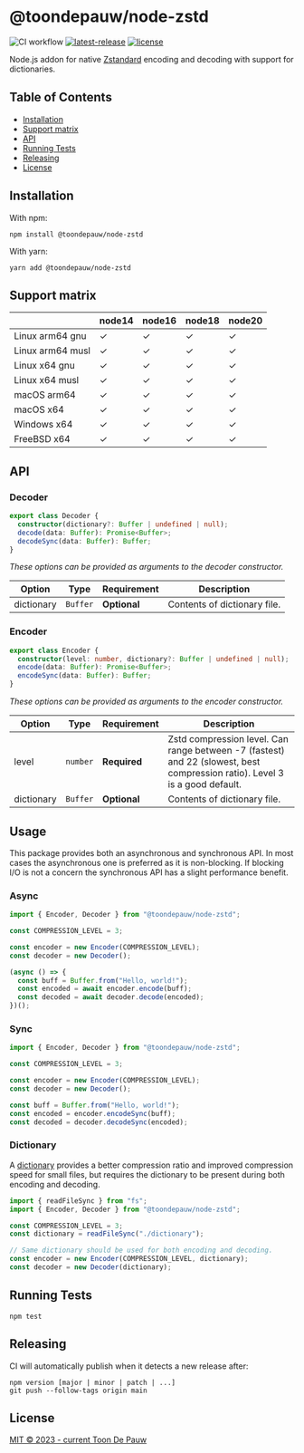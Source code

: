 # @toondepauw/node-zstd

![CI workflow](https://github.com/toondepauw/node-zstd/actions/workflows/CI.yml/badge.svg)
[![latest-release](https://badgen.net/github/release/toondepauw/node-zstd)](https://github.com/toondepauw/node-zstd)
[![license](https://badgen.net/github/license/toondepauw/node-zstd)](https://github.com/toondepauw/node-zstd/blob/main/LICENCE.md)

Node.js addon for native [Zstandard](http://facebook.github.io/zstd/) encoding and decoding with support for dictionaries.

## Table of Contents

- [Installation](#installation)
- [Support matrix](#support-matrix)
- [API](#api)
- [Running Tests](#running-tests)
- [Releasing](#releasing)
- [License](#license)

## Installation

With npm:

```
npm install @toondepauw/node-zstd
```

With yarn:

```
yarn add @toondepauw/node-zstd
```

## Support matrix

|                  | node14 | node16 | node18 | node20 |
| ---------------- | ------ | ------ | ------ | ------ |
| Linux arm64 gnu  | ✓      | ✓      | ✓      | ✓      |
| Linux arm64 musl | ✓      | ✓      | ✓      | ✓      |
| Linux x64 gnu    | ✓      | ✓      | ✓      | ✓      |
| Linux x64 musl   | ✓      | ✓      | ✓      | ✓      |
| macOS arm64      | ✓      | ✓      | ✓      | ✓      |
| macOS x64        | ✓      | ✓      | ✓      | ✓      |
| Windows x64      | ✓      | ✓      | ✓      | ✓      |
| FreeBSD x64      | ✓      | ✓      | ✓      | ✓      |

## API

### Decoder

```ts
export class Decoder {
  constructor(dictionary?: Buffer | undefined | null);
  decode(data: Buffer): Promise<Buffer>;
  decodeSync(data: Buffer): Buffer;
}
```

_These options can be provided as arguments to the decoder constructor._

| Option     | Type     | Requirement  | Description                  |
| ---------- | -------- | ------------ | ---------------------------- |
| dictionary | `Buffer` | **Optional** | Contents of dictionary file. |

### Encoder

```ts
export class Encoder {
  constructor(level: number, dictionary?: Buffer | undefined | null);
  encode(data: Buffer): Promise<Buffer>;
  encodeSync(data: Buffer): Buffer;
}
```

_These options can be provided as arguments to the encoder constructor._

| Option     | Type     | Requirement  | Description                                                                                                                 |
| ---------- | -------- | ------------ | --------------------------------------------------------------------------------------------------------------------------- |
| level      | `number` | **Required** | Zstd compression level. Can range between -7 (fastest) and 22 (slowest, best compression ratio). Level 3 is a good default. |
| dictionary | `Buffer` | **Optional** | Contents of dictionary file.                                                                                                |

## Usage

This package provides both an asynchronous and synchronous API. In most cases the asynchronous one is preferred as it is non-blocking. If blocking I/O is not a concern the synchronous API has a slight performance benefit.

### Async

```ts
import { Encoder, Decoder } from "@toondepauw/node-zstd";

const COMPRESSION_LEVEL = 3;

const encoder = new Encoder(COMPRESSION_LEVEL);
const decoder = new Decoder();

(async () => {
  const buff = Buffer.from("Hello, world!");
  const encoded = await encoder.encode(buff);
  const decoded = await decoder.decode(encoded);
})();
```

### Sync

```ts
import { Encoder, Decoder } from "@toondepauw/node-zstd";

const COMPRESSION_LEVEL = 3;

const encoder = new Encoder(COMPRESSION_LEVEL);
const decoder = new Decoder();

const buff = Buffer.from("Hello, world!");
const encoded = encoder.encodeSync(buff);
const decoded = decoder.decodeSync(encoded);
```

### Dictionary

A [dictionary](http://facebook.github.io/zstd/#small-data) provides a better compression ratio and improved compression speed for small files, but requires the dictionary to be present during both encoding and decoding.

```ts
import { readFileSync } from "fs";
import { Encoder, Decoder } from "@toondepauw/node-zstd";

const COMPRESSION_LEVEL = 3;
const dictionary = readFileSync("./dictionary");

// Same dictionary should be used for both encoding and decoding.
const encoder = new Encoder(COMPRESSION_LEVEL, dictionary);
const decoder = new Decoder(dictionary);
```

## Running Tests

`npm test`

## Releasing

CI will automatically publish when it detects a new release after:

```
npm version [major | minor | patch | ...]
git push --follow-tags origin main
```

## License

[MIT © 2023 - current Toon De Pauw](LICENCE.md)
